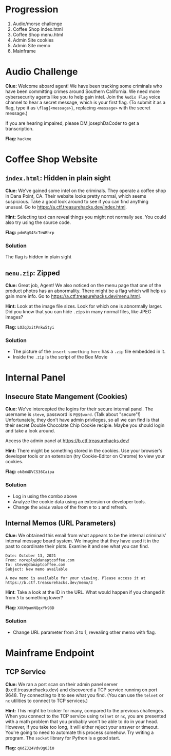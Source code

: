 # Progression

1. Audio/morse challenge
2. Coffee Shop index.html
3. Coffee Shop menu.html
4. Admin Site cookies
5. Admin Site memo
6. Mainframe

# Audio Challenge

**Clue:** Welcome aboard agent! We have been tracking some criminals who have been committing crimes around Southern California. We need more cybersecurity agents like you to help gain intel. Join the `Audio Flag` voice channel to hear a secret message, which is your first flag. (To submit it as a flag, type it as `\flag{<message>}`, replacing `<message>` with the secret message.)

If you are hearing impaired, please DM josephDaCoder to get a transcription.

**Flag:** `hackme`

# Coffee Shop Website

## `index.html`: Hidden in plain sight

**Clue:** We've gained some intel on the criminals. They operate a coffee shop in Dana Point, CA. Their website looks pretty normal, which seems suspicious. Take a good look around to see if you can find anything unusual. Go to https://a.ctf.treasurehacks.dev/index.html.

**Hint:** Selecting text can reveal things you might not normally see. You could also try using the source code.

**Flag:** `pdmRgS4ScTeWRhrp`

### Solution

The flag is hidden in plain sight

## `menu.zip`: Zipped

**Clue:** Great job, Agent! We also noticed on the menu page that one of the product photos has an abnormality. There might be a flag which will help us gain more info. Go to https://a.ctf.treasurehacks.dev/menu.html.

**Hint:** Look at the image file sizes. Look for which one is abnormally larger. Did you know that you can hide `.zip`s in many normal files, like JPEG images?

**Flag:** `LOZqJxitPnkw5tyi`

### Solution

- The picture of the `insert something here` has a `.zip` file embedded in it.
- Inside the `.zip` is the script of the Bee Movie

# Internal Panel

## Insecure State Mangement (Cookies)

**Clue:**
We've intercepted the logins for their secure internal panel. The username is `steve`, password is `P@$$word`. (Talk about "secure"!) Unfortunately, they don't have admin privileges, so all we can find is that their secret Double Chocolate Chip Cookie recipie. Maybe you should login and take a look around.

Access the admin panel at https://b.ctf.treasurehacks.dev/

**Hint:** There might be something stored in the cookies. Use your browser's developer tools or an extension (try Cookie-Editor on Chrome) to view your cookies.

**Flag:** `ok8mWDVCS36Caipa`

### Solution

- Log in using the combo above
- Analyze the cookie data using an extension or developer tools.
- Change the `admin` value of the from `0` to `1` and refresh.

## Internal Memos (URL Parameters)

**Clue:**
We obtained this email from what appears to be the internal criminals' internal message board system. We imagine that they have used it in the past to coordinate their plots. Examine it and see what you can find.

```
Date: October 13, 2021
From: noreply@danaptcoffee.com
To: steve@danaptcoffee.com
Subject: New memo available

A new memo is available for your viewing. Please access it at https://b.ctf.treasurehacks.dev/memo/3
```

**Hint**: Take a look at the ID in the URL. What would happen if you changed it from `3` to something lower?

**Flag:** `XXUWpamNQqxYk98D`

### Solution

- Change URL parameter from 3 to 1, revealing other memo with flag.

# Mainframe Endpoint

## TCP Service

**Clue:** We ran a port scan on their admin panel server (b.ctf.treasurehacks.dev) and discovered a TCP service running on port 9648. Try connecting to it to see what you find. (You can use the `telnet` or `nc` utilities to connect to TCP services.)

**Hint:** This might be trickier for many, compared to the previous challenges. When you connect to the TCP service using `telnet` or `nc`, you are presented with a math problem that you probably won't be able to do in your head. However, if you take too long, it will either reject your answer or timeout. You're going to need to automate this process somehow. Try writing a program. The `socket` library for Python is a good start.

**Flag:** `qKdZJ24VdvOg0Ji0`
